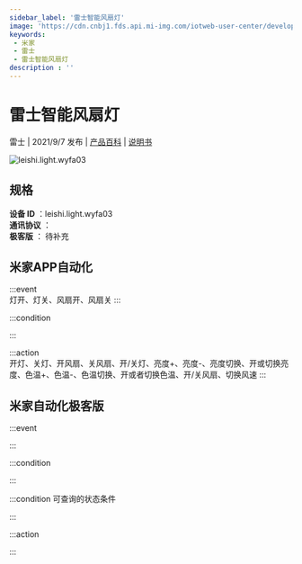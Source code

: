 ```yaml
---
sidebar_label: '雷士智能风扇灯'
image: 'https://cdn.cnbj1.fds.api.mi-img.com/iotweb-user-center/developer_16790712698059kyWM4Vb.png?GalaxyAccessKeyId=AKVGLQWBOVIRQ3XLEW&Expires=9223372036854775807&Signature=/Zkps9rlasebDIX/TMqGgcrtdmA='
keywords: 
 - 米家
 - 雷士
 - 雷士智能风扇灯
description : ''
---
```

# 雷士智能风扇灯

雷士 | 2021/9/7 发布 | [产品百科](https://home.mi.com/webapp/content/baike/product/index.html?model=leishi.light.wyfa03/) | [说明书](https://home.mi.com/views/introduction.html?model=leishi.light.wyfa03&region=cn)

![leishi.light.wyfa03](https://cdn.cnbj1.fds.api.mi-img.com/iotweb-user-center/developer_16790712698059kyWM4Vb.png?GalaxyAccessKeyId=AKVGLQWBOVIRQ3XLEW&Expires=9223372036854775807&Signature=/Zkps9rlasebDIX/TMqGgcrtdmA=)

## 规格  
> 
**设备 ID** ：leishi.light.wyfa03  
**通讯协议** ：  
**极客版**  ： 待补充 


## 米家APP自动化  

:::event  
灯开、灯关、风扇开、风扇关
:::

:::condition  

:::

:::action   
开灯、关灯、开风扇、关风扇、开/关灯、亮度+、亮度-、亮度切换、开或切换亮度、色温+、色温-、色温切换、开或者切换色温、开/关风扇、切换风速
:::

## 米家自动化极客版  

:::event  

:::

:::condition  

:::

:::condition 可查询的状态条件  

:::

:::action  

:::

        
